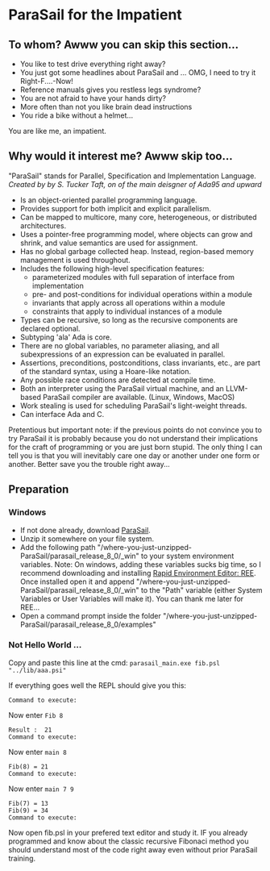 # ParaSail for the Impatient

## To whom? Awww you can skip this section...

- You like to test drive everything right away? 
- You just got some headlines about ParaSail and ... OMG, I need to try it Right-F....-Now! 
- Reference manuals gives you restless legs syndrome? 
- You are not afraid to have your hands dirty?
- More often than not you like brain dead instructions
- You ride a bike without a helmet...

You are like me, an impatient.


## Why would it interest me? Awww skip too...

"ParaSail" stands for Parallel, Specification and Implementation Language. 
_Created by by S. Tucker Taft, on of the main deisgner of Ada95 and upward_

- Is an object-oriented parallel programming language.
- Provides support for both implicit and explicit parallelism.
- Can be mapped to multicore, many core, heterogeneous, or distributed architectures.
- Uses a pointer-free programming model, where objects can grow and shrink, and value semantics are used for assignment. 
- Has no global garbage collected heap. Instead, region-based memory management is used throughout. 
- Includes the following high-level specification features:
  - parameterized modules with full separation of interface from implementation 
  - pre- and post-conditions for individual operations within a module 
  - invariants that apply across all operations within a module
  - constraints that apply to individual instances of a module
- Types can be recursive, so long as the recursive components are declared optional. 
- Subtyping 'ala' Ada is core.
- There are no global variables, no parameter aliasing, and all subexpressions of an expression can be evaluated in parallel. 
- Assertions, preconditions, postconditions, class invariants, etc., are part of the standard syntax, using a Hoare-like notation. 
- Any possible race conditions are detected at compile time.
- Both an interpreter using the ParaSail virtual machine, and an LLVM-based ParaSail compiler are available. (Linux, Windows, MacOS)
- Work stealing is used for scheduling ParaSail's light-weight threads.
- Can interface Ada and C.

Pretentious but important note: if the previous points do not convince you to try ParaSail it is probably because you do not understand their implications for the craft of programming or you are just born stupid. The only thing I can tell you is that you will inevitably care one day or another under one form or another. Better save you the trouble right away...  

## Preparation

### Windows

- If not done already, download [ParaSail](https://drive.google.com/file/d/1h6FiwuZU9PoNFEp5a3Lp4C-6YG121w_n/view).
- Unzip it somewhere on your file system.
- Add the following path "/where-you-just-unzipped-ParaSail/parasail_release_8_0/\_win" to your system environment variables. Note: On windows, adding these variables sucks big time, so I recommend downloading and installing [Rapid Environment Editor: REE](https://www.rapidee.com/en/download). Once installed open it and append "/where-you-just-unzipped-ParaSail/parasail_release_8_0/\_win" to the "Path" variable (either System Variables or User Variables will make it). You can thank me later for REE...
- Open a command prompt inside the folder "/where-you-just-unzipped-ParaSail/parasail_release_8_0/examples"

### Not Hello World ...
Copy and paste this line at the cmd: ```parasail_main.exe fib.psl "../lib/aaa.psi"```

If everything goes well the REPL should give you this:
```
Command to execute:
```
Now enter ```Fib 8```
```
Result :  21
Command to execute: 
```
Now enter ```main 8```
```
Fib(8) = 21
Command to execute: 
```
Now enter ```main 7 9```
```
Fib(7) = 13
Fib(9) = 34
Command to execute:
```

Now open fib.psl in your prefered text editor and study it. IF you already programmed and know about the classic recursive Fibonaci method you should understand most of the code right away even without prior ParaSail training.


